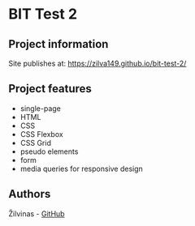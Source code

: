 # BIT Test 2

## Project information

Site publishes at: https://zilva149.github.io/bit-test-2/

## Project features

- single-page
- HTML
- CSS
- CSS Flexbox
- CSS Grid
- pseudo elements
- form
- media queries for responsive design

## Authors

Žilvinas - [GitHub](https://github.com/zilva149)
